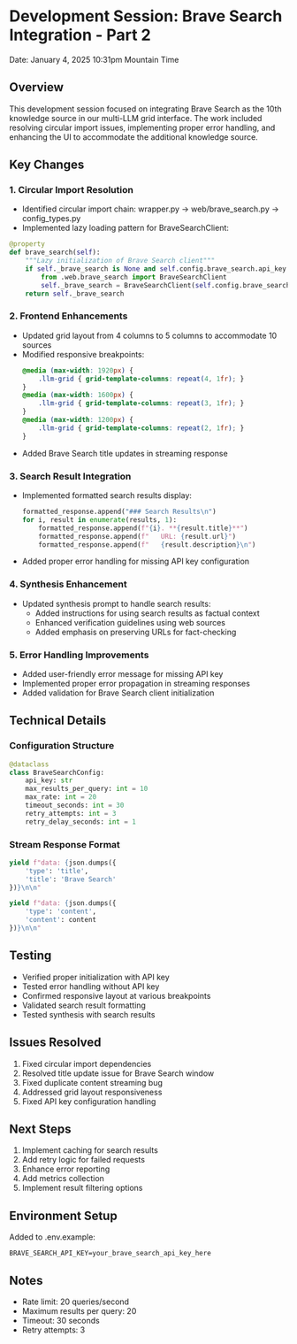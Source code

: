 # Development Session: Brave Search Integration - Part 2
Date: January 4, 2025 10:31pm Mountain Time

## Overview
This development session focused on integrating Brave Search as the 10th knowledge source in our multi-LLM grid interface. The work included resolving circular import issues, implementing proper error handling, and enhancing the UI to accommodate the additional knowledge source.

## Key Changes

### 1. Circular Import Resolution
- Identified circular import chain: wrapper.py → web/brave_search.py → config_types.py
- Implemented lazy loading pattern for BraveSearchClient:
```python
@property
def brave_search(self):
    """Lazy initialization of Brave Search client"""
    if self._brave_search is None and self.config.brave_search.api_key:
        from .web.brave_search import BraveSearchClient
        self._brave_search = BraveSearchClient(self.config.brave_search)
    return self._brave_search
```

### 2. Frontend Enhancements
- Updated grid layout from 4 columns to 5 columns to accommodate 10 sources
- Modified responsive breakpoints:
  ```css
  @media (max-width: 1920px) {
      .llm-grid { grid-template-columns: repeat(4, 1fr); }
  }
  @media (max-width: 1600px) {
      .llm-grid { grid-template-columns: repeat(3, 1fr); }
  }
  @media (max-width: 1200px) {
      .llm-grid { grid-template-columns: repeat(2, 1fr); }
  }
  ```
- Added Brave Search title updates in streaming response

### 3. Search Result Integration
- Implemented formatted search results display:
  ```python
  formatted_response.append("### Search Results\n")
  for i, result in enumerate(results, 1):
      formatted_response.append(f"{i}. **{result.title}**")
      formatted_response.append(f"   URL: {result.url}")
      formatted_response.append(f"   {result.description}\n")
  ```
- Added proper error handling for missing API key configuration

### 4. Synthesis Enhancement
- Updated synthesis prompt to handle search results:
  - Added instructions for using search results as factual context
  - Enhanced verification guidelines using web sources
  - Added emphasis on preserving URLs for fact-checking

### 5. Error Handling Improvements
- Added user-friendly error message for missing API key
- Implemented proper error propagation in streaming responses
- Added validation for Brave Search client initialization

## Technical Details

### Configuration Structure
```python
@dataclass
class BraveSearchConfig:
    api_key: str
    max_results_per_query: int = 10
    max_rate: int = 20
    timeout_seconds: int = 30
    retry_attempts: int = 3
    retry_delay_seconds: int = 1
```

### Stream Response Format
```python
yield f"data: {json.dumps({
    'type': 'title',
    'title': 'Brave Search'
})}\n\n"

yield f"data: {json.dumps({
    'type': 'content',
    'content': content
})}\n\n"
```

## Testing
- Verified proper initialization with API key
- Tested error handling without API key
- Confirmed responsive layout at various breakpoints
- Validated search result formatting
- Tested synthesis with search results

## Issues Resolved
1. Fixed circular import dependencies
2. Resolved title update issue for Brave Search window
3. Fixed duplicate content streaming bug
4. Addressed grid layout responsiveness
5. Fixed API key configuration handling

## Next Steps
1. Implement caching for search results
2. Add retry logic for failed requests
3. Enhance error reporting
4. Add metrics collection
5. Implement result filtering options

## Environment Setup
Added to .env.example:
```
BRAVE_SEARCH_API_KEY=your_brave_search_api_key_here
```

## Notes
- Rate limit: 20 queries/second
- Maximum results per query: 20
- Timeout: 30 seconds
- Retry attempts: 3